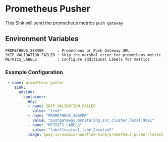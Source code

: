 # Prometheus Pusher
This Sink will send the prometheus metrics `push gateway`

## Environment Variables

	PROMETHEUS_SERVER      : Prometheus or Push Gateway URL
	SKIP_VALIDATION_FAILED : Skip the marshal error for prometheus metric
    METRICS_LABELS         : Configure additional Labels for metrics

### Example Configuration

```yaml
 - name: prometheus-pusher
    sink:
      udsink:
        container:
          env:
          - name: SKIP_VALIDATION_FAILED
            value: "true"
          - name: "PROMETHEUS_SERVER"
            value: "pushgateway.monitoring.svc.cluster.local:9091"
          - name: "METRICS_LABELS"
            value: "label1=value1,label2=value2"
          image: quay.io/numaio/numaflow-sink/prometheus-pusher:latest

```